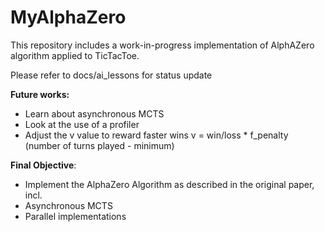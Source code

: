 # MyAlphaZero

This repository includes a work-in-progress implementation of AlphAZero algorithm applied to TicTacToe.

Please refer to docs/ai_lessons for status update

**Future works:**

* Learn about asynchronous MCTS
* Look at the use of a profiler
* Adjust the v value to reward faster wins v = win/loss * f_penalty (number of turns played - minimum)


**Final Objective**:

* Implement the AlphaZero Algorithm as described in the original paper, incl.
 * Asynchronous MCTS
 * Parallel implementations